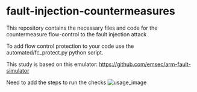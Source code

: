 # fault-injection-countermeasures
This repository contains the necessary files and code for the countermeasure flow-control to the fault injection attack

To add flow control protection to your code use the automated/fc_protect.py python script.


This study is based on this emulator:
https://github.com/emsec/arm-fault-simulator

Need to add the steps to run the checks 
![usage_image](https://user-images.githubusercontent.com/73127024/235954581-e44a8bba-c9da-4906-b9a7-82c0017691e1.jpeg)
